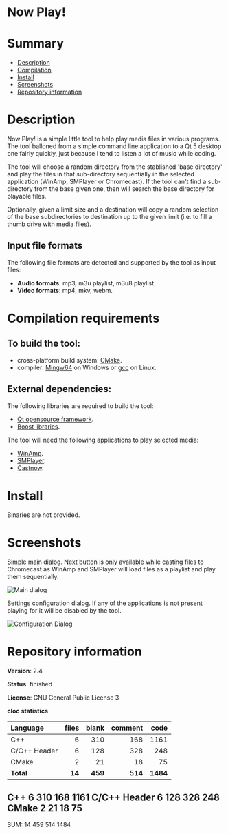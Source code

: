Now Play!
=========

# Summary
- [Description](#description)
- [Compilation](#compilation-requirements)
- [Install](#install)
- [Screenshots](#screenshots)
- [Repository information](#repository-information)

# Description
Now Play! is a simple little tool to help play media files in various programs. The tool balloned from a simple command line application to a Qt 5 desktop one fairly quickly, just because I tend
to listen a lot of music while coding.

The tool will choose a random directory from the stablished 'base directory' and play the files in that sub-directory sequentially in the selected application (WinAmp, SMPlayer or Chromecast). If
the tool can't find a sub-directory from the base given one, then will search the base directory for playable files. 

Optionally, given a limit size and a destination will copy a random selection of the base subdirectories to destination up to the given limit (i.e. to fill a thumb drive with media files).

## Input file formats
The following file formats are detected and supported by the tool as input files:
* **Audio formats**: mp3, m3u playlist, m3u8 playlist.
* **Video formats**: mp4, mkv, webm.

# Compilation requirements
## To build the tool:
* cross-platform build system: [CMake](http://www.cmake.org/cmake/resources/software.html).
* compiler: [Mingw64](http://sourceforge.net/projects/mingw-w64/) on Windows or [gcc](http://gcc.gnu.org/) on Linux.

## External dependencies:
The following libraries are required to build the tool:
* [Qt opensource framework](http://www.qt.io/).
* [Boost libraries](https://www.boost.org/).

The tool will need the following applications to play selected media:
* [WinAmp](http://www.winamp.com/).
* [SMPlayer](https://www.smplayer.info/).
* [Castnow](https://github.com/xat/castnow).

# Install

Binaries are not provided.

# Screenshots

Simple main dialog. Next button is only available while casting files to Chromecast as WinAmp and SMPlayer will load files as a playlist and play them sequentially. 

![Main dialog](https://user-images.githubusercontent.com/12167134/73141718-7b342900-4087-11ea-8e3a-ff02dc8610eb.jpg)

Settings configuration dialog. If any of the applications is not present playing for it will be disabled by the tool.

![Configuration Dialog](https://user-images.githubusercontent.com/12167134/73141717-7b342900-4087-11ea-88b9-d844dac9b75a.jpg)

# Repository information
**Version**: 2.4

**Status**: finished

**License**: GNU General Public License 3

**cloc statistics**

| Language                     |files          |blank        |comment           |code   |
|:-----------------------------|--------------:|------------:|-----------------:|------:|
| C++                          |    6          |  310        |    168           | 1161  |
| C/C++ Header                 |    6          |  128        |    328           |  248  |
| CMake                        |    2          |   21        |     18           |   75  |
| **Total**                    |   **14**      |  **459**    |   **514**        |**1484**|

C++                              6            310            168           1161
C/C++ Header                     6            128            328            248
CMake                            2             21             18             75
-------------------------------------------------------------------------------
SUM:                            14            459            514           1484